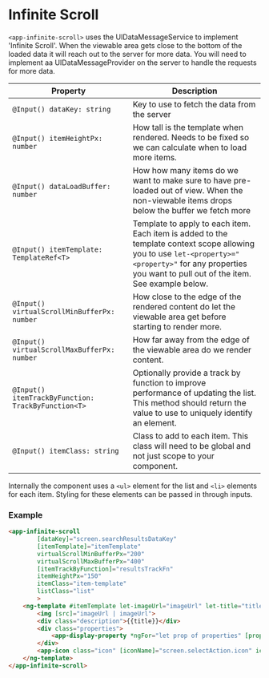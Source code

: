 # Infinite Scroll

`<app-infinite-scroll>` uses the UIDataMessageService to implement 'Infinite Scroll'. When the viewable area gets close to the bottom of the loaded data it will reach out to the server for more data. You will need to implement aa UIDataMessageProvider on the server to handle the requests for more data.

Property | Description
---------|----------
`@Input() dataKey: string`  | Key to use to fetch the data from the server
`@Input() itemHeightPx: number` | How tall is the template when rendered. Needs to be fixed so we can calculate when to load more items.
`@Input() dataLoadBuffer: number` | How how many items do we want to make sure to have pre-loaded out of view. When the non-viewable items drops below the buffer we fetch more
`@Input() itemTemplate: TemplateRef<T>` | Template to apply to each item. Each item is added to the template context scope allowing you to use `let-<property>="<property>"` for any properties you want to pull out of the item. See example below.
`@Input() virtualScrollMinBufferPx: number` | How close to the edge of the rendered content do let the viewable area get before starting to render more.
`@Input() virtualScrollMaxBufferPx: number` | How far away from the edge of the viewable area do we render content.
`@Input() itemTrackByFunction: TrackByFunction<T>` | Optionally provide a track by function to improve performance of updating the list. This method should return the value to use to uniquely identify an element.
`@Input() itemClass: string` | Class to add to each item. This class will need to be global and not just scope to your component. 

Internally the component uses a `<ul>` element for the list and `<li>` elements for each item. Styling for these elements can be passed in through inputs.

### Example

```html
<app-infinite-scroll
        [dataKey]="screen.searchResultsDataKey"
        [itemTemplate]="itemTemplate"
        virtualScrollMinBufferPx="200"
        virtualScrollMaxBufferPx="400"
        [itemTrackByFunction]="resultsTrackFn"
        itemHeightPx="150"
        itemClass="item-template"
        listClass="list"
        >
    <ng-template #itemTemplate let-imageUrl="imageUrl" let-title="title" let-properties="properties">
        <img [src]="imageUrl | imageUrl">
        <div class="description">{{title}}</div>
        <div class="properties">
            <app-display-property *ngFor="let prop of properties" [property]="prop"></app-display-property>
        </div>
        <app-icon class="icon" [iconName]="screen.selectAction.icon" iconClass="md"></app-icon>
    </ng-template>
</app-infinite-scroll>
```